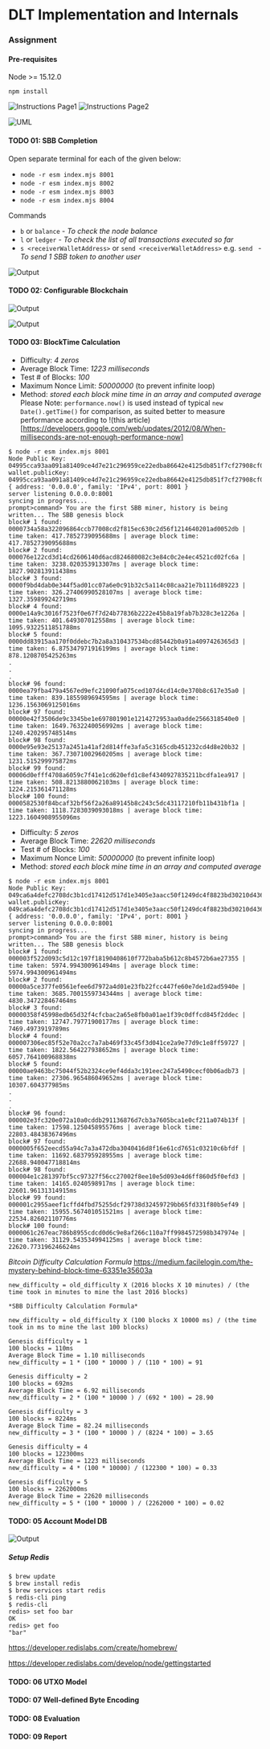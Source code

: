 # DLT Implementation and Internals

### Assignment

#### Pre-requisites

Node >= 15.12.0

`npm install`

![Instructions Page1](https://user-images.githubusercontent.com/4486133/127739369-28363a53-21f8-4167-85a8-b12a899da771.png)
![Instructions Page2](https://user-images.githubusercontent.com/4486133/127739370-b765b286-39d7-4467-a4b9-7a30b87bae73.png)

![UML](https://user-images.githubusercontent.com/4486133/127739481-4e19ce74-933b-45b4-b731-a0d6fe90d57d.png)

#### TODO 01: SBB Completion

Open separate terminal for each of the given below:

- `node -r esm index.mjs 8001`
- `node -r esm index.mjs 8002`
- `node -r esm index.mjs 8003`
- `node -r esm index.mjs 8004`

Commands

- `b` or `balance` - _To check the node balance_
- `l` or `ledger` - _To check the list of all transactions executed so far_
- `s <receiverWalletAddress>` or `send <receiverWalletAddress>` e.g. `send ` - _To send 1 SBB token to another user_

![Output](https://user-images.githubusercontent.com/4486133/127739371-40a8916d-b587-4af8-98c5-0f6382477c42.png)

#### TODO 02: Configurable Blockchain
![Output](https://user-images.githubusercontent.com/4486133/127739374-b62ccc0d-360c-4454-b343-07618f846681.png)

![Output](https://user-images.githubusercontent.com/4486133/127739374-b62ccc0d-360c-4454-b343-07618f846681.png)

#### TODO 03: BlockTime Calculation

- Difficulty: _4 zeros_
- Average Block Time: _1223 milliseconds_
- Test # of Blocks: _100_
- Maximum Nonce Limit: _50000000_ (to prevent infinite loop)
- Method: _stored each block mine time in an array and computed average_
  Please Note: `performance.now()` is used instead of typical `new Date().getTime()` for comparison, as suited better to measure performance according to !(this article)[https://developers.google.com/web/updates/2012/08/When-milliseconds-are-not-enough-performance-now]

```
$ node -r esm index.mjs 8001
Node Public Key:  04995cca93aa091a81409ce4d7e21c296959ce22edba86642e4125db851f7cf27908cf0f2cdcc524ce32d1f4c38b1651303c1c6f5fec495683b699d1acdd0e11a8
wallet.publicKey:  04995cca93aa091a81409ce4d7e21c296959ce22edba86642e4125db851f7cf27908cf0f2cdcc524ce32d1f4c38b1651303c1c6f5fec495683b699d1acdd0e11a8
{ address: '0.0.0.0', family: 'IPv4', port: 8001 }
server listening 0.0.0.0:8001
syncing in progress...
prompt>command> You are the first SBB miner, history is being written... The SBB genesis block
block# 1 found: 0000734a58a322096864ccb77008cd2f815ec630c2d56f1214640201ad0052db | time taken: 417.7852739095688ms | average block time: 417.7852739095688ms
block# 2 found: 000076e122cd3d14cd2606140d6acd824680082c3e84c0c2e4ec4521cd02fc6a | time taken: 3238.020353913307ms | average block time: 1827.902813911438ms
block# 3 found: 0000f9bd4dab0e344f5ad01cc07a6e0c91b32c5a114c08caa21e7b1116d89223 | time taken: 326.27406990528107ms | average block time: 1327.359899242719ms
block# 4 found: 0000e14a9c3016f7523f0e67f7d24b77836b2222e45b8a19fab7b328c3e1226a | time taken: 401.649307012558ms | average block time: 1095.9322511851788ms
block# 5 found: 0000dd83915aa170f0ddebc7b2a8a310437534bcd85442b0a91a4097426365d3 | time taken: 6.875347971916199ms | average block time: 878.1208705425263ms
.
.
.
block# 96 found: 0000ea79fba479a4567ed9efc21090fa075ced107d4cd14c0e370b8c617e35a0 | time taken: 839.1855989694595ms | average block time: 1236.1563069125016ms
block# 97 found: 00000e42f3506de9c3345be1e697801901e1214272953aa0adde2566318540e0 | time taken: 1649.7632240056992ms | average block time: 1240.420295748514ms
block# 98 found: 0000e95e93e25137a2451a41af2d814ffe3afa5c3165cdb451232cd4d8e20b32 | time taken: 367.73071002960205ms | average block time: 1231.515299975872ms
block# 99 found: 00006d0efff4708a6059c7f41e1cd620efd1c8ef4340927835211bcdfa1ea917 | time taken: 508.8213880062103ms | average block time: 1224.215361471128ms
block# 100 found: 0000582530f84bcaf32bf56f2a26a89145b8c243c5dc43117210fb11b431bf1a | time taken: 1118.7283039093018ms | average block time: 1223.1604908955096ms
```

- Difficulty: _5 zeros_
- Average Block Time: _22620 milliseconds_
- Test # of Blocks: _100_
- Maximum Nonce Limit: _50000000_ (to prevent infinite loop)
- Method: _stored each block mine time in an array and computed average_

```
$ node -r esm index.mjs 8001
Node Public Key:  049ca6a4defc2708dc3b1cd17412d517d1e3405e3aacc50f1249dc4f8823bd30210d4368720decfc32f6c46d658c685a4593ca5f2e7c033e65590c3cb89c4a943b
wallet.publicKey:  049ca6a4defc2708dc3b1cd17412d517d1e3405e3aacc50f1249dc4f8823bd30210d4368720decfc32f6c46d658c685a4593ca5f2e7c033e65590c3cb89c4a943b
{ address: '0.0.0.0', family: 'IPv4', port: 8001 }
server listening 0.0.0.0:8001
syncing in progress...
prompt>command> You are the first SBB miner, history is being written... The SBB genesis block
block# 1 found: 000003f522d093c5d12c197f18190408610f772baba5b612c8b4572b6ae27355 | time taken: 5974.994300961494ms | average block time: 5974.994300961494ms
block# 2 found: 00000a5ce377fe0561efee6d7972a4d01e23fb22fcc447fe60e7de1d2ad5940e | time taken: 3685.7001559734344ms | average block time: 4830.347228467464ms
block# 3 found: 00000358f45998edb65d32f4cfcbac2a65e8fb0a01ae1f39c0dffcd845f2ddec | time taken: 12747.79771900177ms | average block time: 7469.4973919789ms
block# 4 found: 000007306ec85f52e70a2cc7a7ab469f33c45f3d041ce2a9e77d9c1e8ff59727 | time taken: 1822.564227938652ms | average block time: 6057.764100968838ms
block# 5 found: 00000ae9463bc75044f52b2324ce9ef4dda3c191eec247a5490cecf0b06adb73 | time taken: 27306.965486049652ms | average block time: 10307.604377985ms
.
.
.
block# 96 found: 000002e3fc320e072a10a0cddb291136876d7cb3a7605bca1e0cf211a074b13f | time taken: 17598.125045895576ms | average block time: 22803.48438367496ms
block# 97 found: 0000005f652eecd55a94c7a3a472dba3040416d8f16e61cd7651c03210c6bfdf | time taken: 11692.683795928955ms | average block time: 22688.940047718814ms
block# 98 found: 000004e1c281397bf5cc97327f56cc27002f8ee10e5d093e4d6ff860d5f0efd3 | time taken: 14165.0240598917ms | average block time: 22601.96131314915ms
block# 99 found: 000001c2955aeef1cffd4fbd75255dcf29738d32459729bb65fd331f80b5ef49 | time taken: 15955.567401051521ms | average block time: 22534.82602110776ms
block# 100 found: 0000061c267eac786b8955cdcd0d6c9e8af266c110a7ff9984572598b347974e | time taken: 31129.543534994125ms | average block time: 22620.773196246624ms
```

_Bitcoin Difficulty Calculation Formula_
https://medium.facilelogin.com/the-mystery-behind-block-time-63351e35603a

```
new_difficulty = old_difficulty X (2016 blocks X 10 minutes) / (the time took in minutes to mine the last 2016 blocks)

*SBB Difficulty Calculation Formula*

new_difficulty = old_difficulty X (100 blocks X 10000 ms) / (the time took in ms to mine the last 100 blocks)

Genesis difficulty = 1
100 blocks = 110ms
Average Block Time = 1.10 milliseconds
new_difficulty = 1 * (100 * 10000 ) / (110 * 100) = 91

Genesis difficulty = 2
100 blocks = 692ms
Average Block Time = 6.92 milliseconds
new_difficulty = 2 * (100 * 10000 ) / (692 * 100) = 28.90

Genesis difficulty = 3
100 blocks = 8224ms
Average Block Time = 82.24 milliseconds
new_difficulty = 3 * (100 * 10000 ) / (8224 * 100) = 3.65

Genesis difficulty = 4
100 blocks = 122300ms
Average Block Time = 1223 milliseconds
new_difficulty = 4 * (100 * 10000) / (122300 * 100) = 0.33

Genesis difficulty = 5
100 blocks = 2262000ms
Average Block Time = 22620 milliseconds
new_difficulty = 5 * (100 * 10000 ) / (2262000 * 100) = 0.02
```

#### TODO: 05 Account Model DB

![Output](https://user-images.githubusercontent.com/4486133/127739378-98c45cb2-8280-4319-a8ad-079d3037f44e.png)

##### Setup Redis

```
$ brew update
$ brew install redis
$ brew services start redis
$ redis-cli ping
$ redis-cli
redis> set foo bar
OK
redis> get foo
"bar"
```

https://developer.redislabs.com/create/homebrew/

https://developer.redislabs.com/develop/node/gettingstarted

#### TODO: 06 UTXO Model

#### TODO: 07 Well-defined Byte Encoding

#### TODO: 08 Evaluation

#### TODO: 09 Report
